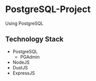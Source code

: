 # PostgreSQL-Project

Using PostgreSQL

## Technology Stack

- PostgreSQL
    - PGAdmin
- NodeJS
- DustJS
- ExpressJS